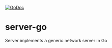 [![GoDoc](https://godoc.org/github.com/millerlogic/server-go?status.svg)](https://godoc.org/github.com/millerlogic/server-go)


# server-go
Server implements a generic network server in Go
